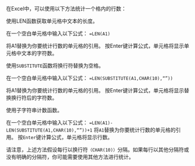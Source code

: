 在Excel中，可以使用以下方法统计一个格内的行数：


使用LEN函数获取单元格中文本的长度。

在一个空白单元格中输入以下公式：
`=LEN(A1)`

将A1替换为你要统计行数的单元格的引用。
按Enter键计算公式，单元格将显示单元格中文本的字符数。



使用`SUBSTITUTE`函数将换行符替换为空格。

在一个空白单元格中输入以下公式：
`=LEN(SUBSTITUTE(A1,CHAR(10),“”))`

将A1替换为你要统计行数的单元格的引用。
按Enter键计算公式，单元格将显示替换换行符后的字符数。



使用子字符串计数函数。

在一个空白单元格中输入以下公式：
`=LEN(A1)-LEN(SUBSTITUTE(A1,CHAR(10),“”))+1`
将`A1`替换为你要统计行数的单元格的引用。
按`Enter`键计算公式，单元格将显示行数。



请注意，上述方法假设每行以换行符`（CHAR(10)）`分隔。如果每行以其他分隔符或没有明确的分隔符，你可能需要使用其他方法进行统计。
